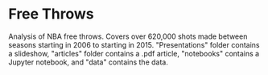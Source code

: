 # Free Throws
Analysis of NBA free throws. Covers over 620,000 shots made between seasons starting in 2006 to starting in 2015. "Presentations" folder contains a slideshow, "articles" folder contains a .pdf article, "notebooks" contains a Jupyter notebook, and "data" contains the data.

